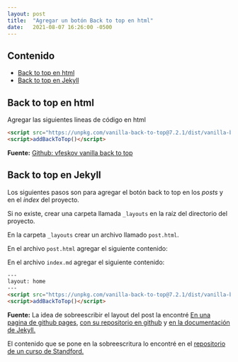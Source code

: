 ```yaml
---
layout: post
title:  "Agregar un botón Back to top en html"
date:   2021-08-07 16:26:00 -0500
--- 
```



## Contenido

* [Back to top en html](#back-to-top-en-html)
* [Back to top en Jekyll](#back-to-top-en-jekyll)

## Back to top en html

Agregar las siguientes lineas de código en html

```html
<script src="https://unpkg.com/vanilla-back-to-top@7.2.1/dist/vanilla-back-to-top.min.js"></script>
<script>addBackToTop()</script>
```

**Fuente:** [Github: vfeskov vanilla back to top](https://github.com/vfeskov/vanilla-back-to-top)

## Back to top en Jekyll

Los siguientes pasos son para agregar el botón back to top en los *posts* y en el *index* del proyecto.

Si no existe, crear una carpeta llamada `_layouts` en la raíz del directorio del proyecto.

En la carpeta `_layouts` crear un archivo llamado `post.html`.

En el archivo `post.html` agregar el siguiente contenido:

<script src="https://gist.github.com/JuanMX/2e3967b10b7be8cd6cfc0da533133a8b.js"></script>

En el archivo `index.md` agregar el siguiente contenido:

```html
---
layout: home
---
<script src="https://unpkg.com/vanilla-back-to-top@7.2.1/dist/vanilla-back-to-top.min.js"></script>
<script>addBackToTop()</script>
```

**Fuente:** La idea de sobreescribir el layout del post la encontré [En una pagina de github pages](https://mchirico.github.io/javascript/2016/12/22/JavascriptNetwork.html), [con su repositorio en github](https://github.com/mchirico/mchirico.github.io/blob/master/_layouts/post.html) y [en la documentación de Jekyll.](https://jekyllrb.com/docs/layouts/)

El contenido que se pone en la sobreescritura lo encontré en el [repositorio de un curso de Standford.](https://github.com/cs231n/cs231n.github.io/blob/master/_layouts/post.html)